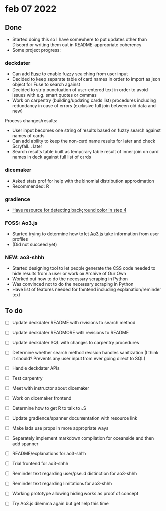 # feb 07 2022

## Done

- Started doing this so I have somewhere to put updates other than Discord or writing them out in README-appropriate coherency 
- Some project progress:

### deckdater

- Can add [Fuse](https://fusejs.io/) to enable fuzzy searching from user input 
- Decided to keep separate table of card names in order to import as json object for Fuse to search against
- Decided to strip punctuation of user-entered text in order to avoid issues with e.g. smart quotes or commas 
- Work on carpentry (building/updating cards list) procedures including redundancy in case of errors (exclusive full join between old data and new)

Process changes/results:

- User input becomes one string of results based on fuzzy search against names of cards
- Can add ability to keep the non-card name results for later and check Scryfall... later
- Search results table built as temporary table result of inner join on card names in deck against full list of cards 

### dicemaker

- Asked stats prof for help with the binomial distribution approximation
- Recommended: R

### gradience

- [Have resource for detecting background color in step 4](https://github.com/essential-randomness/bobadocs/blob/06494b0dc9db49347ccf322f092411c4c4b4ca3c/src/components/github/FilteredLabelsList.module.css)

### FOSS: Ao3.js

- Started trying to determine how to let [Ao3.js](https://github.com/essential-randomness/AO3.js) take information from user profiles
- (Did not succeed yet)

### NEW: ao3-shhh

- Started designing tool to let people generate the CSS code needed to hide results from a user or work on Archive of Our Own 
- Worked out how to do the necessary scraping in Python
- Was convinced not to do the necessary scraping in Python 
- Have list of features needed for frontend including explanation/reminder text 

## To do 

- [ ] Update deckdater README with revisions to search method 
- [ ] Update deckdater READMORE with revisions to README
- [ ] Update deckdater SQL with changes to carpentry procedures 
- [ ] Determine whether search method revision handles sanitization (I think it should? Prevents any user input from ever going direct to SQL)
- [ ] Handle deckdater APIs
- [ ] Test carpentry 

- [ ] Meet with instructor about dicemaker
- [ ] Work on dicemaker frontend 
- [ ] Determine how to get R to talk to JS

- [ ] Update gradience/spanner documentation with resource link
- [ ] Make lads use props in more appropriate ways 
- [ ] Separately implement markdown compilation for oceanside and then add spanner

- [ ] README/explanations for ao3-shhh
- [ ] Trial frontend for ao3-shhh
- [ ] Reminder text regarding user/pseud distinction for ao3-shhh
- [ ] Reminder text regarding limitations for ao3-shhh
- [ ] Working prototype allowing hiding works as proof of concept 

- [ ] Try Ao3.js dilemma again but get help this time 
